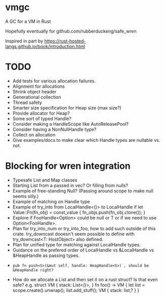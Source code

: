 # vmgc
 A GC for a VM in Rust

Hopefully eventually for github.com/rubberduckeng/safe_wren

Inspired in part by https://rust-hosted-langs.github.io/book/introduction.html

# TODO
* Add tests for various allocation failures.
* Alignment for allocations
* Shrink object header
* Generational collection
* Thread safety
* Smarter size specification for Heap size (max size?)
* Provide allocator for Heap?
* Some sort of typed Handle?
* Consider making a HandleScope like AutoReleasePool?
* Consider having a NonNullHandle type?
* Collect on allocation
* Give examples/docs to make clear which Handle types are nullable vs. not.

# Blocking for wren integration
* Typesafe List and Map classes
* Starting List from a passed in vec?  Or filling from nulls?
* Example of free-standing Null?  (Passing around scope to make null seems silly.)
* Example of matching on Handle type
* Example of try_into from LocalHandle<()> to LocalHandle<T>
    if let Value::Fn(fn_obj) = const_value {
        fn_objs.push(fn_obj.clone());
    }
* Explore if FooHandle<Option<T>> could be null or T or if we need to use Option<FooHandle<T>>.
* Plan for try_into_num or try_into_foo, how to add such outside of this crate.  try_downcast<f64> dooesn't seem possible to define with try_downcast<T: HostObject> also defined.
* Plan for unified type for matching against LocalHandle types.
* Guidance on the prefered order of LocalHandle vs &LocalHandle vs &HeapHandle as passing types.
*     pub fn push<S>(&mut self, handle: HeapHandle<S>) , should be &HeapHandle right?
* How do we allocate a List and then set it on a rust struct?  Is that even safe? e.g.
struct VM {
    stack: List<()>,
}
fn foo() -> VM {
    let list = scope.create<List>().unwrap();
    list.add_stuff();
    VM {
        stack: list,?
    }
}